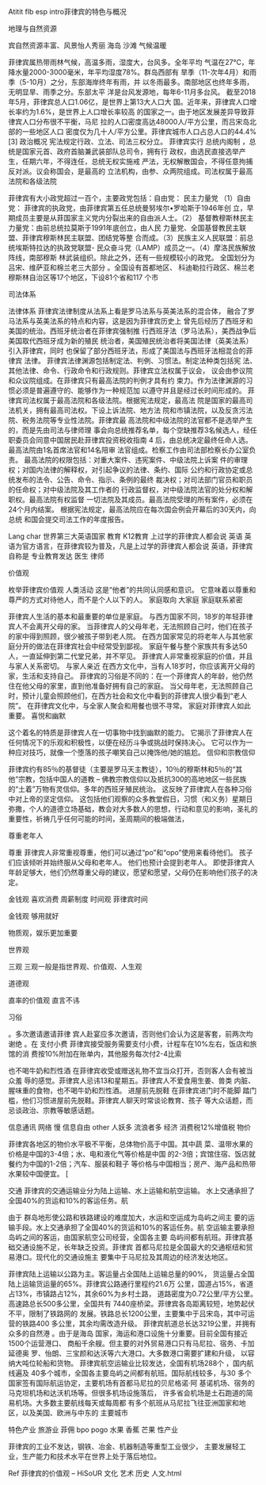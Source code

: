 Atitit flb esp  intro菲律宾的特色与概况


地理与自然资源

宾自然资源丰富、风景怡人秀丽  海岛 沙滩
气候温暖

菲律宾属热带雨林气候，高温多雨，湿度大，台风多。全年平均 
气温在27℃，年降水量2000-3000毫米，年平均湿度78%。群岛西部有 
旱季（11-次年4月）和雨季（5-10月）之分，东部海岸终年有雨，并 
以冬雨最多。南部地区也终年多雨，无明显旱、雨季之分。东部太平 
洋是台风发源地，每年6-11月多台风。 
截至2018年5月，菲律宾总人口1.06亿，是世界上第13大人口大 
国。近年来，菲律宾人口增长率约为1.6%，是世界上人口增长率较高 
的国家之一。由于地区发展差异导致菲律宾人口分布很不平衡，马尼 
拉的人口密度高达48000人/平方公里，而吕宋岛北部的一些地区人口 
密度仅为几十人/平方公里。菲律宾城市人口占总人口的44.4%[3]
政治概况
宪法规定行政、立法、司法三权分立。
菲律宾实行 总统内阁制
，总统是国家元首、政府首脑兼武装部队总司令，拥有行 
政权，由选民直接选举产生，任期六年，不得连任，总统无权实施戒 
严法，无权解散国会，不得任意拘捕反对派。议会称国会，是最高的 
立法机构，由参、众两院组成。司法权属于最高法院和各级法院


菲律宾有大小政党超过一百个，主要政党包括：自由党： 民主力量党
（1）自由党： 
菲律宾的执政党，由菲律宾第五任总统曼努埃尔•罗哈斯于1946年创 
立，早期成员主要是从菲国家主义党内分裂出来的自由派人士。（2） 
基督教穆斯林民主力量党：由前总统拉莫斯于1991年底创立，由人民 
力量党、全国基督教民主联盟、菲律宾穆斯林民主联盟、团结党等整 
合而成。（3）民族主义人民联盟：前总统埃斯特拉达的执政党联盟- 
民众奋斗党（LAMP）成员之一。（4）摩洛民族解放阵线，南部穆斯 
林武装组织。除此之外，还有一些规模较小的政党。 
全国划分为吕宋、维萨亚和棉兰老三大部分
。全国设有首都地区、 
科迪勒拉行政区、棉兰老穆斯林自治区等17个地区，下设81个省和117 
个市

司法体系

法律体系 
菲律宾法律制度从法系上看是罗马法系与英美法系的混合体， 
融合了罗马法系与英美法系的特点和内容，这是因为菲律宾历史上 
曾先后经历了西班牙和美国的统治。西班牙统治者在菲律宾强制推 
行西班牙法（罗马法系），美西战争后美国取代西班牙成为新的殖民 
统治者，美国殖民统治者将美国法律（英美法系）引入菲律宾，同时 
也保留了部分西班牙法，形成了美国法与西班牙法相混合的菲律宾 
法律。 
菲律宾法律渊源包括制定法、判例、习惯法。制定法种类包括宪 
法、其他法律、命令、行政命令和行政规则。菲律宾立法权属于议会， 
议会由参议院和众议院组成。在菲律宾只有最高法院的判例才具有约 
束力。作为法律渊源的习惯必须是普遍遵守的、能够作为一种规范加 
以遵守并且是经过长时间形成的。 
菲律宾司法权属于最高法院和各级法院。根据宪法规定，最高法 
院是国家的最高司法机关，拥有最高司法权。下设上诉法院、地方法 
院和市镇法院，以及反贪污法院、税务法院等专业性法院。菲律宾最 
高法院和中级法院的法官都不是选举产生的，而是先由司法与律师理 
事会向总统推荐名单，每个空缺推荐3名候选人，经任职委员会同意中国居民赴菲律宾投资税收指南 
4 
后，由总统决定最终任命人选。最高法院由1名首席法官和14名陪审 
法官组成。检察工作由司法部检察长办公室负责。 
最高法院的权限包括：对重大案件、违宪案件、中级法院上诉案 
件的审理权；对国内法律的解释权，对引起争议的法律、条约、国际 
公约和行政协定或总统发布的法令、公告、命令、指示、条例的最终 
裁决权；对司法部门官员和职员的任命权；对中级法院及其工作者的 
行政监督权，对中级法院法官的处分权和解职权。最高法院有权监督 
一切法院及其成员。最高法院受理的所有案件，必须在24个月内结案。 
根据宪法规定，最高法院应在每次国会例会开幕后的30天内，向总统 
和国会提交司法工作的年度报告。 

Lang char
世界第三大英语国家
教育
K12教育
上过学的菲律宾人都会说 英语
英语为官方语言，在菲律宾较为普及，凡是上过学的菲律宾人都会说 
英语，菲律宾自称是
专业教育发达 医生 律师 

价值观

枚举菲律宾价值观
人类活动
这是“他者”的共同认同感和意识。 它意味着以尊重和尊严的方式对待他人，而不是个人以下的人。
家庭取向  大家庭 家庭联系紧密

菲律宾人生活的基本和最重要的单位是家庭。 与西方国家不同，18岁的年轻菲律宾人不会离开父母的家。 当菲律宾人的父母年老，无法照顾自己时，他们在孩子的家中得到照顾，很少被孩子带到老人院。 在西方国家常见的将老年人与其他家庭分开的做法在菲律宾社会中经常受到鄙视。 家庭午餐与整个家族共有多达50人，一直延伸到第二代堂兄弟，并不罕见。 菲律宾人非常重视家庭的价值，并且与家人关系密切。
与家人亲近
在西方文化中，当有人18岁时，你应该离开父母的家，生活和支持自己。 菲律宾的习俗是不同的：在一个菲律宾人的年龄，他仍然住在他父母的家里，直到他准备好拥有自己的家庭。 当父母年老，无法照顾自己时，预计儿童会照顾他们，在西方社会和文化中看到的菲律宾人很少看到“老人院”。 在菲律宾文化中，与全家人聚会和用餐也很不寻常。 家庭对菲律宾人如此重要。
喜悦和幽默

这个着名的特质是菲律宾人在一切事物中找到幽默的能力。 它揭示了菲律宾人在任何情况下的乐观和积极性，以便在经历斗争或挑战时保持决心。 它可以作为一种应对技巧，就像一个堕落的孩子嘲笑自己以掩饰他/她的尴尬。
信仰和宗教信仰

菲律宾约有85％的基督徒（主要是罗马天主教徒），10％的穆斯林和5％的“其他”宗教，包括中国人的道教 – 佛教宗教信仰以及抵抗300的高地地区一些民族的“土着”万物有灵信仰。多年的西班牙殖民统治。 这反映了菲律宾人在各种习俗中对上帝的坚定信仰。 这包括他们观察的众多教堂假日，习惯（和义务）星期日弥撒，个人的道德立场基础，教会对大多数人的思想，行动和意见的影响，圣礼的重要性，祈祷几乎任何可能的时间，圣周期间的极端做法，


尊重老年人

尊重
菲律宾人非常重视尊重，他们可以通过“po”和“opo”使用来看待他们。 孩子们应该倾听并始终服从父母和老年人。 他们也预计会提到老年人。 即使菲律宾人年龄足够大，他们仍然尊重父母的建议，愿望和愿望，父母仍在影响他们孩子的决定。

金钱观 喜欢消费 周薪制度
时间观 菲律宾时间

金钱观  够用就好

物质观，娱乐更加重要

世界观 

三观 三观一般是指世界观、价值观、人生观

道德观 

直率的价值观  直言不讳


习俗

。多次邀请邀请菲律 
宾人赴宴应多次邀请，否则他们会认为这是客套，前两次均谢绝
。在 支付小费
菲律宾接受服务需要支付小费，计程车在10%左右，饭店和旅馆的消 
费按10%附加在账单内，其他服务每次付2-4比索

也不喝牛奶和烈性酒
在菲律宾收受或赠送礼物不宜当众打开，否则客人会有被当众羞 
辱的感觉。菲律宾人忌讳13和星期五。菲律宾人不爱食用生姜、兽类 
内脏、腥味重的食物，也不喝牛奶和烈性酒。
进屋前先脱鞋
在菲律宾进门时不能脚 
踏门槛，他们习惯进屋前先脱鞋。菲律宾人聊天时常谈论教育、孩子 
等大众话题，而忌谈政治、宗教等敏感话题。


信息通讯 
网络 慢
信息自由
other
人妖多  流浪者多
经济
消费税12%增值税
物价

菲律宾各地区的物价水平极不平衡，总体物价高于中国。其中蔬 
菜、温带水果的价格是中国的3-4倍；水、电和液化气等价格是中国 
的2-3倍；宾馆住宿、饭店就餐约为中国的1-2倍；汽车、服装和鞋子 
等价格与中国相当；房产、海产品和热带水果较中国便宜。 [


交通
菲律宾的交通运输业分为陆上运输、水上运输和航空运输。
水上交通承担了全国40%的货运和10%的客运任务。航 

由于 
群岛地形使公路和铁路建设的难度加大，水运和空运成为岛屿之间主 
要的运输手段。水上交通承担了全国40%的货运和10%的客运任务。航 
空运输主要承担岛屿之间的客运，由国家航空公司经营，全国各主要 
岛屿间都有航班。菲律宾基础交通设施不足，长年缺乏投资。菲律宾 
首都马尼拉是全国最大的交通枢纽和贸易港口。现代化的交通设施主 
要集中于马尼拉及其周边的经济发达地区。 

菲律宾陆上运输以公路为主。客运量占全国陆上运输总量的90%， 
货运量占全国陆上运输货运量的65%。菲律宾公路通行里程约21.6万 
公里，国道占15%，省道占13%，市镇路占12%，其余60%为乡村土路， 
道路密度为0.72公里/平方公里。高速路总长500多公里，全国共有 
7440座桥梁。菲律宾各岛距离较短，地势起伏不平，限制了铁路网的 
发展。铁路总长1200公里，主要集中于吕宋岛，其中可运营的铁路400 
多公里，其余均需改造升级。 
菲律宾航道总长达3219公里，并拥有众多的自然港
。由于是海岛 
国家，海运和港口设施十分重要。目前全国有接近1500个运营港口、 
商船千余艘。但主要的对外贸易港口只有马尼拉、宿务、卡加延德奥 
罗、怡朗、三宝颜和达沃等六大港口。大多数港口需要扩建和升级， 
以容纳大吨位轮船和货物。 
菲律宾航空运输业比较发达，全国有机场288个
，国内航线遍及 
40多个城市，全国各主要岛屿之间都有航班。国际航线较多，与30 
多个国家签有国际航运协定，主要机场有首都马尼拉的贝尼格诺·阿 
基诺机场、宿务的马克坦机场和达沃机场等。但很多机场设施落后， 
许多省会机场是土石跑道的简易机场。大多数主要航线每天或每周都 
有多个航班从马尼拉飞往亚洲国家和地区，以及美国、欧洲与中东的 
主要城市

特色产业
旅游业
菲佣  bpo pogo
水果 香蕉 芒果
性产业

菲律宾的工业不发达，钢铁、冶金、机器制造等重型工业很少， 
主要发展轻工业，生产能力和技术水平在世界上处于落后地位。

Ref
菲律宾的价值观 – HiSoUR 文化 艺术 历史 人文.html

